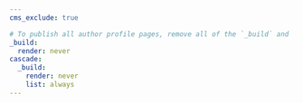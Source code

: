 ```yaml
---
cms_exclude: true

# To publish all author profile pages, remove all of the `_build` and `cascade` settings below.
_build:
  render: never
cascade:
  _build:
    render: never
    list: always
---
```

